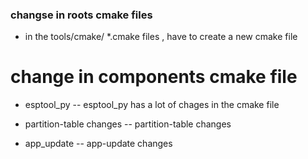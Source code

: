 <!-- the changelog.md file contains the changes or configuration changes  -->

<!-- =====================================================================================-->
<!-- ESP-IDF realted changes  -->
<!-- ===================================================================================== -->

<!-- change in cmake files  -->
### changse in roots cmake files

- in the tools/cmake/ *.cmake files , have to create a new cmake file 

# change in components cmake file
* esptool_py
-- esptool_py has a lot of chages in the cmake file

* partition-table changes 
-- partition-table changes 

* app_update
-- app-update changes 






<!-- =====================================================================================-->
<!-- Version realted changes  -->
<!-- ===================================================================================== -->




